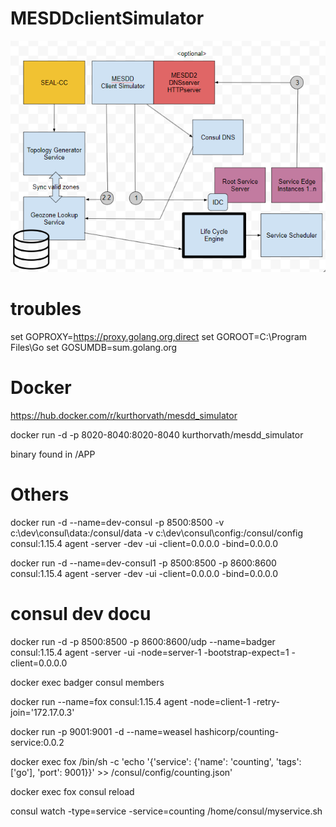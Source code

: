 # MESDDclientSimulator
![Alt text](image.png)


# troubles
set GOPROXY=https://proxy.golang.org,direct 
set GOROOT=C:\Program Files\Go
set GOSUMDB=sum.golang.org


# Docker
https://hub.docker.com/r/kurthorvath/mesdd_simulator

docker run -d -p 8020-8040:8020-8040 kurthorvath/mesdd_simulator

binary found in /APP


# Others
docker run -d --name=dev-consul -p 8500:8500 -v c:\dev\consul\data:/consul/data -v c:\dev\consul\config:/consul/config consul:1.15.4 agent -server -dev -ui -client=0.0.0.0 -bind=0.0.0.0

docker run -d --name=dev-consul1 -p 8500:8500 -p 8600:8600 consul:1.15.4 agent -server -dev -ui -client=0.0.0.0 -bind=0.0.0.0



# consul dev docu
docker run -d -p 8500:8500 -p 8600:8600/udp --name=badger consul:1.15.4 agent -server -ui -node=server-1 -bootstrap-expect=1 -client=0.0.0.0

docker exec badger consul members

docker run --name=fox consul:1.15.4 agent -node=client-1 -retry-join='172.17.0.3'

docker run -p 9001:9001 -d --name=weasel hashicorp/counting-service:0.0.2

docker exec fox /bin/sh -c 'echo '{\'service\': {\'name\': \'counting\', \'tags\': [\'go\'], \'port\': 9001}}' >> /consul/config/counting.json'

docker exec fox consul reload


consul watch -type=service -service=counting /home/consul/myservice.sh
